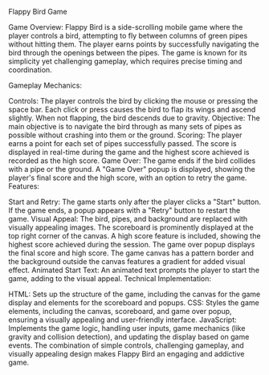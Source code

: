 Flappy Bird Game

Game Overview:
Flappy Bird is a side-scrolling mobile game where the player controls a bird, attempting to fly between columns of green pipes without hitting them. The player earns points by successfully navigating the bird through the openings between the pipes. The game is known for its simplicity yet challenging gameplay, which requires precise timing and coordination.

Gameplay Mechanics:

Controls: The player controls the bird by clicking the mouse or pressing the space bar. Each click or press causes the bird to flap its wings and ascend slightly. When not flapping, the bird descends due to gravity.
Objective: The main objective is to navigate the bird through as many sets of pipes as possible without crashing into them or the ground.
Scoring: The player earns a point for each set of pipes successfully passed. The score is displayed in real-time during the game and the highest score achieved is recorded as the high score.
Game Over: The game ends if the bird collides with a pipe or the ground. A "Game Over" popup is displayed, showing the player's final score and the high score, with an option to retry the game.
Features:

Start and Retry: The game starts only after the player clicks a "Start" button. If the game ends, a popup appears with a "Retry" button to restart the game.
Visual Appeal:
The bird, pipes, and background are replaced with visually appealing images.
The scoreboard is prominently displayed at the top right corner of the canvas.
A high score feature is included, showing the highest score achieved during the session.
The game over popup displays the final score and high score.
The game canvas has a pattern border and the background outside the canvas features a gradient for added visual effect.
Animated Start Text: An animated text prompts the player to start the game, adding to the visual appeal.
Technical Implementation:

HTML: Sets up the structure of the game, including the canvas for the game display and elements for the scoreboard and popups.
CSS: Styles the game elements, including the canvas, scoreboard, and game over popup, ensuring a visually appealing and user-friendly interface.
JavaScript: Implements the game logic, handling user inputs, game mechanics (like gravity and collision detection), and updating the display based on game events.
The combination of simple controls, challenging gameplay, and visually appealing design makes Flappy Bird an engaging and addictive game.
